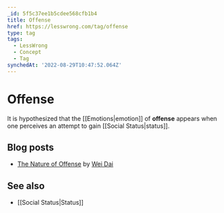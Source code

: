 ```yaml
---
_id: 5f5c37ee1b5cdee568cfb1b4
title: Offense
href: https://lesswrong.com/tag/offense
type: tag
tags:
  - LessWrong
  - Concept
  - Tag
synchedAt: '2022-08-29T10:47:52.064Z'
---
```

# Offense

It is hypothesized that the [[Emotions|emotion]] of **offense** appears when one perceives an attempt to gain [[Social Status|status]].

## Blog posts

- [The Nature of Offense](http://lesswrong.com/lw/13s/the_nature_of_offense/) by [Wei Dai](https://wiki.lesswrong.com/wiki/Wei_Dai)

## See also

- [[Social Status|Status]]